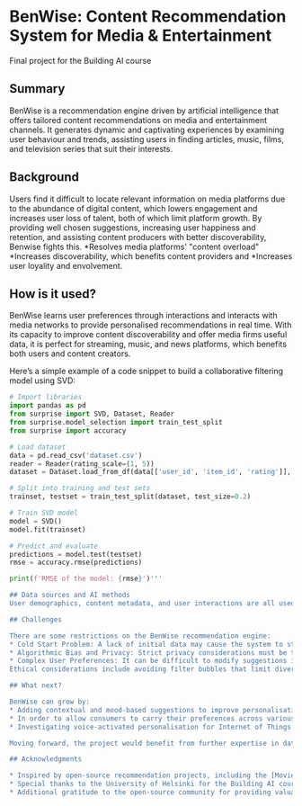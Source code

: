 
# BenWise: Content Recommendation System for Media & Entertainment

Final project for the Building AI course

## Summary

BenWise is a recommendation engine driven by artificial intelligence that offers tailored content recommendations on media and entertainment channels. It generates dynamic and captivating experiences by examining user behaviour and trends, assisting users in finding articles, music, films, and television series that suit their interests.

## Background

Users find it difficult to locate relevant information on media platforms due to the abundance of digital content, which lowers engagement and increases user loss of talent, both of which limit platform growth. By providing well chosen suggestions, increasing user happiness and retention, and assisting content producers with better discoverability, Benwise fights this.
*Resolves media platforms' "content overload"
*Increases discoverability, which benefits content providers and
*Increases user loyality and envolvement.

## How is it used?

BenWise learns user preferences through interactions and interacts with media networks to provide personalised recommendations in real time. With its capacity to improve content discoverability and offer media firms useful data, it is perfect for streaming, music, and news platforms, which benefits both users and content creators.


Here’s a simple example of a code snippet to build a collaborative filtering model using SVD:

```python
# Import libraries
import pandas as pd
from surprise import SVD, Dataset, Reader
from surprise.model_selection import train_test_split
from surprise import accuracy

# Load dataset
data = pd.read_csv('dataset.csv')  
reader = Reader(rating_scale=(1, 5))
dataset = Dataset.load_from_df(data[['user_id', 'item_id', 'rating']], reader)

# Split into training and test sets
trainset, testset = train_test_split(dataset, test_size=0.2)

# Train SVD model
model = SVD()
model.fit(trainset)

# Predict and evaluate
predictions = model.test(testset)
rmse = accuracy.rmse(predictions)

print(f'RMSE of the model: {rmse}')'''

## Data sources and AI methods
User demographics, content metadata, and user interactions are all used by the recommendation engine. Testing is based on publicly available datasets such as MovieLens and Spotify's dataset on Kaggle. Among the AI methods are content-based filtering, collaborative filtering, and deep learning models (such as RNNs and autoencoders).

## Challenges

There are some restrictions on the BenWise recommendation engine:
* Cold Start Problem: A lack of initial data may cause the system to struggle with new users or new material.
* Algorithmic Bias and Privacy: Strict privacy considerations must be taken when managing sensitive user data, as recommender systems may inadvertently propagate biases.
* Complex User Preferences: It can be difficult to modify suggestions in real-time due to users' changing preferences.
Ethical considerations include avoiding filter bubbles that limit diverse content exposure and ensuring data privacy and security compliance.

## What next?

BenWise can grow by:
* Adding contextual and mood-based suggestions to improve personalisation.
* In order to allow consumers to carry their preferences across various media platforms, cross-platform compatibility is being implemented.
* Investigating voice-activated personalisation for Internet of Things devices and smart TVs.

Moving forward, the project would benefit from further expertise in data engineering and NLP, as well as continuous user testing and feedback.

## Acknowledgments

* Inspired by open-source recommendation projects, including the [MovieLens dataset] and research on collaborative filtering.
* Special thanks to the University of Helsinki for the Building AI course, which inspired and guided the development of this project.
* Additional gratitude to the open-source community for providing valuable resources that have influenced this project’s development.

